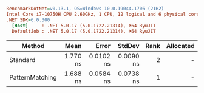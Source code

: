 ``` ini

BenchmarkDotNet=v0.13.1, OS=Windows 10.0.19044.1706 (21H2)
Intel Core i7-10750H CPU 2.60GHz, 1 CPU, 12 logical and 6 physical cores
.NET SDK=6.0.300
  [Host]     : .NET 5.0.17 (5.0.1722.21314), X64 RyuJIT
  DefaultJob : .NET 5.0.17 (5.0.1722.21314), X64 RyuJIT


```
|          Method |     Mean |     Error |    StdDev | Rank | Allocated |
|---------------- |---------:|----------:|----------:|-----:|----------:|
|        Standard | 1.770 ns | 0.0102 ns | 0.0090 ns |    2 |         - |
| PatternMatching | 1.688 ns | 0.0584 ns | 0.0738 ns |    1 |         - |
